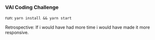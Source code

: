 ### VAI Coding Challenge

run: `yarn install && yarn start`

Retrospective: If i would have had more time i would have made it more responsive.
